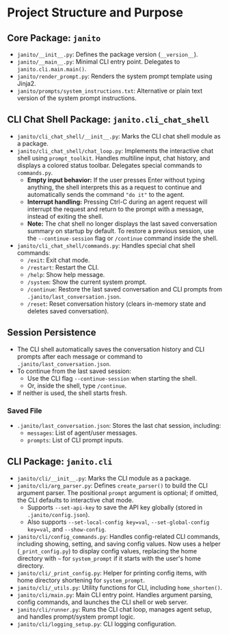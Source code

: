 # Project Structure and Purpose

## Core Package: `janito`
- `janito/__init__.py`: Defines the package version (`__version__`).
- `janito/__main__.py`: Minimal CLI entry point. Delegates to `janito.cli.main.main()`.
- `janito/render_prompt.py`: Renders the system prompt template using Jinja2.
- `janito/prompts/system_instructions.txt`: Alternative or plain text version of the system prompt instructions.

## CLI Chat Shell Package: `janito.cli_chat_shell`
- `janito/cli_chat_shell/__init__.py`: Marks the CLI chat shell module as a package.
- `janito/cli_chat_shell/chat_loop.py`: Implements the interactive chat shell using `prompt_toolkit`. Handles multiline input, chat history, and displays a colored status toolbar. Delegates special commands to `commands.py`.
  - **Empty input behavior:** If the user presses Enter without typing anything, the shell interprets this as a request to continue and automatically sends the command `"do it"` to the agent.
  - **Interrupt handling:** Pressing Ctrl-C during an agent request will interrupt the request and return to the prompt with a message, instead of exiting the shell.
  - **Note:** The chat shell no longer displays the last saved conversation summary on startup by default. To restore a previous session, use the `--continue-session` flag or `/continue` command inside the shell.
- `janito/cli_chat_shell/commands.py`: Handles special chat shell commands:
  - `/exit`: Exit chat mode.
  - `/restart`: Restart the CLI.
  - `/help`: Show help message.
  - `/system`: Show the current system prompt.
  - `/continue`: Restore the last saved conversation and CLI prompts from `.janito/last_conversation.json`.
  - `/reset`: Reset conversation history (clears in-memory state and deletes saved conversation).

## Session Persistence
- The CLI shell automatically saves the conversation history and CLI prompts after each message or command to `.janito/last_conversation.json`.
- To continue from the last saved session:
  - Use the CLI flag `--continue-session` when starting the shell.
  - Or, inside the shell, type `/continue`.
- If neither is used, the shell starts fresh.

### Saved File
- `.janito/last_conversation.json`: Stores the last chat session, including:
  - `messages`: List of agent/user messages.
  - `prompts`: List of CLI prompt inputs.

## CLI Package: `janito.cli`
- `janito/cli/__init__.py`: Marks the CLI module as a package.
- `janito/cli/arg_parser.py`: Defines `create_parser()` to build the CLI argument parser. The positional `prompt` argument is optional; if omitted, the CLI defaults to interactive chat mode.
  - Supports `--set-api-key` to save the API key globally (stored in `.janito/config.json`).
  - Also supports `--set-local-config key=val`, `--set-global-config key=val`, and `--show-config`.
- `janito/cli/config_commands.py`: Handles config-related CLI commands, including showing, setting, and saving config values. Now uses a helper (`_print_config.py`) to display config values, replacing the home directory with `~` for `system_prompt` if it starts with the user's home directory.
- `janito/cli/_print_config.py`: Helper for printing config items, with home directory shortening for `system_prompt`.
- `janito/cli/_utils.py`: Utility functions for CLI, including `home_shorten()`.
- `janito/cli/main.py`: Main CLI entry point. Handles argument parsing, config commands, and launches the CLI shell or web server.
- `janito/cli/runner.py`: Runs the CLI chat loop, manages agent setup, and handles prompt/system prompt logic.
- `janito/cli/logging_setup.py`: CLI logging configuration.

